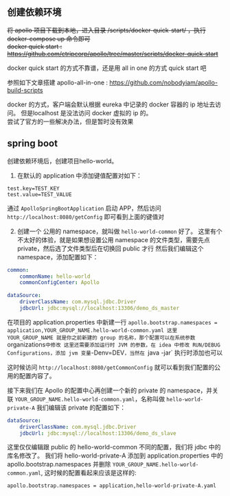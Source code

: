 ## 创建依赖环境

~~将 apollo 项目下载到本地，进入目录 /scripts/docker-quick-start/ ，执行 docker-compose up 命令即可  
docker quick start : https://github.com/ctripcorp/apollo/tree/master/scripts/docker-quick-start~~

docker quick start 的方式不靠谱，还是用 all in one 的方式 quick start 吧

参照如下文章搭建 apollo-all-in-one : https://github.com/nobodyiam/apollo-build-scripts

docker 的方式，客户端会默认根据 eureka 中记录的 docker 容器的 ip 地址去访问。
但是localhost 是没法访问 docker 虚拟的 ip 的。  
尝试了官方的一些解决办法，但是暂时没有效果

## spring boot

创建依赖环境后，创建项目hello-world。

1. 在默认的 application 中添加键值配置对如下：

```properties
test.key=TEST_KEY
test.value=TEST_VALUE
```
通过 `ApolloSpringBootApplication` 启动 APP，然后访问 `http://localhost:8080/getConfig` 即可看到上面的键值对

2. 创建一个 公用的 namespace，就叫做 `hello-world-common` 好了。
这里有个不太好的体验，就是如果想设置公用 namespace 的文件类型，需要先点 private，然后选了文件类型后在切换回 public 才行
然后我们编辑这个 namespace，添加配置如下：

```yaml
common:
    commonName: hello-world
    commonConfigCenter: Apollo
    
dataSource:
    driverClassName: com.mysql.jdbc.Driver
    jdbcUrl: jdbc:mysql://localhost:13306/demo_ds_master
```

在项目的 application.properties 中新建一行 `apollo.bootstrap.namespaces = application,YOUR_GROUP_NAME.hello-world-common.yaml
这里 YOUR_GROUP_NAME 就是你之前新建的 group 的名称，那个配置可以在系统参数 `organizations` 中修改
这里还需要添加运行时 JVM 的参数，在 idea 中修改 RUN/DEBUG Configurations，添加 jvm 变量 `-Denv=DEV`，当然在 `java -jar` 执行时添加也可以

这时候访问 `http://localhost:8080/getCommonConfig` 就可以看到我们配置的公用的配置内容了。

接下来我们在 Apollo 的配置中心再创建一个新的 private 的 namespace，并关联 `YOUR_GROUP_NAME.hello-world-common.yaml`，名称叫做 `hello-world-private-A`
我们编辑该 private 的配置如下：

```yaml
dataSource:
    driverClassName: com.mysql.jdbc.Driver
    jdbcUrl: jdbc:mysql://localhost:13306/demo_ds_slave
```

这里仅仅编辑跟 public 的 hello-world-common 不同的配置，我们将 jdbc 中的库名修改了。
我们将 hello-world-private-A 添加到 application.properties 中的 apollo.bootstrap.namespaces 并删除 `YOUR_GROUP_NAME.hello-world-common.yaml`, 这时候的配置看起来应该是这样的:

```properties
apollo.bootstrap.namespaces = application,hello-world-private-A.yaml 
```

